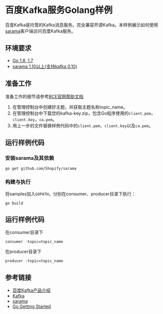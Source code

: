 # 百度Kafka服务Golang样例

百度Kafka是托管的Kafka消息服务。完全兼容开源Kafka。本样例展示如何使用[sarama](https://github.com/Shopify/sarama)客户端访问百度Kafka服务。

## 环境要求

- [Go 1.8, 1.7](https://golang.org/)
- [sarama 1.10以上(支持kafka 0.10)](https://github.com/tcnksm-sample/sarama)

## 准备工作

准备工作的细节请参考[BCE官网帮助文档](https://cloud.baidu.com/doc/Kafka/QuickGuide.html)

1. 在管理控制台中创建好主题，并获取主题名称topic_name。
2. 在管理控制台中下载您的kafka-key.zip，包含Go程序使用的`client.pem`，`client.key`，`ca.pem`。
3. 用上一步的文件替换样例代码中的`client.pem`、`client.key`以及`ca.pem`。

## 运行样例代码

### 安装sarama及其依赖

    go get github.com/Shopify/sarama

### 构建与执行

将samples加入`GOPATH`，分别在consumer、producer目录下执行：

    go build

## 运行样例代码

在consumer目录下

    consumer -topic=topic_name

在producer目录下

    producer -topic=topic_name

## 参考链接

- [百度Kafka产品介绍](https://cloud.baidu.com/product/kafka.html)
- [Kafka](http://kafka.apache.org/)
- [sarama](https://github.com/tcnksm-sample/sarama)
- [Go Getting Started](https://golang.org/doc/install)